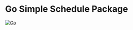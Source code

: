 # Go Simple Schedule Package

[![Go](https://github.com/guionardo/go-schedule/actions/workflows/go.yml/badge.svg)](https://github.com/guionardo/go-schedule/actions/workflows/go.yml)